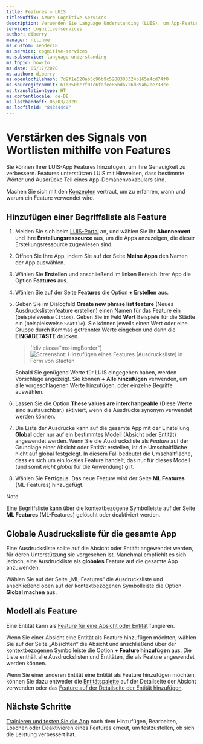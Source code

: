 ```yaml
---
title: Features – LUIS
titleSuffix: Azure Cognitive Services
description: Verwenden Sie Language Understanding (LUIS), um App-Features hinzuzufügen, die die Erkennung oder Vorhersage von Absichten und Entitäten verbessern können, die Kategorien und Muster
services: cognitive-services
author: diberry
manager: nitinme
ms.custom: seodec18
ms.service: cognitive-services
ms.subservice: language-understanding
ms.topic: how-to
ms.date: 05/17/2020
ms.author: diberry
ms.openlocfilehash: 7d9f1e520ab5c96b9c5288383324b165a4cd74f0
ms.sourcegitcommit: 61d850bc7f01c6fafee85bda726d89ab2ee733ce
ms.translationtype: HT
ms.contentlocale: de-DE
ms.lasthandoff: 06/03/2020
ms.locfileid: "84344440"
---
```

# <a name="use-features-to-boost-signal-of-word-list"></a>Verstärken des Signals von Wortlisten mithilfe von Features

Sie können Ihrer LUIS-App Features hinzufügen, um ihre Genauigkeit zu verbessern. Features unterstützen LUIS mit Hinweisen, dass bestimmte Wörter und Ausdrücke Teil eines App-Domänenvokabulars sind.

Machen Sie sich mit den [Konzepten](luis-concept-feature.md) vertraut, um zu erfahren, wann und warum ein Feature verwendet wird.

## <a name="add-phrase-list-as-a-feature"></a>Hinzufügen einer Begriffsliste als Feature

1. Melden Sie sich beim [LUIS-Portal](https://www.luis.ai) an, und wählen Sie Ihr **Abonnement** und Ihre **Erstellungsressource** aus, um die Apps anzuzeigen, die dieser Erstellungsressource zugewiesen sind.
1. Öffnen Sie Ihre App, indem Sie auf der Seite **Meine Apps** den Namen der App auswählen.
1. Wählen Sie **Erstellen** und anschließend im linken Bereich Ihrer App die Option **Features** aus.

1. Wählen Sie auf der Seite **Features** die Option **+ Erstellen** aus.

1. Geben Sie im Dialogfeld **Create new phrase list feature** (Neues Ausdruckslistenfeature erstellen) einen Namen für das Feature ein (beispielsweise `Cities`). Geben Sie im Feld **Wert** Beispiele für die Städte ein (beispielsweise `Seattle`). Sie können jeweils einen Wert oder eine Gruppe durch Kommas getrennter Werte eingeben und dann die **EINGABETASTE** drücken.

    > [!div class="mx-imgBorder"]
    > ![Screenshot: Hinzufügen eines Features (Ausdrucksliste) in Form von Städten](./media/luis-add-features/add-phrase-list-cities.png)

    Sobald Sie genügend Werte für LUIS eingegeben haben, werden Vorschläge angezeigt. Sie können **+ Alle hinzufügen** verwenden, um alle vorgeschlagenen Werte hinzufügen, oder einzelne Begriffe auswählen.

1. Lassen Sie die Option **These values are interchangeable** (Diese Werte sind austauschbar.) aktiviert, wenn die Ausdrücke synonym verwendet werden können.

1. Die Liste der Ausdrücke kann auf die gesamte App mit der Einstellung **Global** oder nur auf ein bestimmtes Modell (Absicht oder Entität) angewendet werden. Wenn Sie die Ausdrucksliste als _Feature_ auf der Grundlage einer Absicht oder Entität erstellen, ist die Umschaltfläche nicht auf global festgelegt. In diesem Fall bedeutet die Umschaltfläche, dass es sich um ein lokales Feature handelt, das nur für dieses Modell (und somit _nicht global_ für die Anwendung) gilt.

1. Wählen Sie **Fertig**aus. Das neue Feature wird der Seite **ML Features** (ML-Features) hinzugefügt.

<a name="edit-phrase-list"></a>
<a name="delete-phrase-list"></a>
<a name="deactivate-phrase-list"></a>


> [!Note]
> Eine Begriffsliste kann über die kontextbezogene Symbolleiste auf der Seite **ML Features** (ML-Features) gelöscht oder deaktiviert werden.

## <a name="global-phrase-list-applies-to-entire-app"></a>Globale Ausdrucksliste für die gesamte App

Eine Ausdrucksliste sollte auf die Absicht oder Entität angewendet werden, für deren Unterstützung sie vorgesehen ist. Manchmal empfiehlt es sich jedoch, eine Ausdruckliste als **globales** Feature auf die gesamte App anzuwenden.

Wählen Sie auf der Seite „ML-Features“ die Ausdrucksliste und anschließend oben auf der kontextbezogenen Symbolleiste die Option **Global machen** aus.

## <a name="model-as-a-feature"></a>Modell als Feature

Eine Entität kann als [Feature für eine Absicht oder Entität](luis-concept-feature.md) fungieren.

Wenn Sie einer Absicht eine Entität als Feature hinzufügen möchten, wählen Sie auf der Seite „Absichten“ die Absicht und anschließend über der kontextbezogenen Symbolleiste die Option **+ Feature hinzufügen** aus. Die Liste enthält alle Ausdruckslisten und Entitäten, die als Feature angewendet werden können.

Wenn Sie einer anderen Entität eine Entität als Feature hinzufügen möchten, können Sie dazu entweder die [Entitätspalette](label-entity-example-utterance.md#adding-entity-as-a-feature-from-the-entity-palette) auf der Detailseite der Absicht verwenden oder das [Feature auf der Detailseite der Entität hinzufügen](luis-how-to-add-entities.md#add-a-feature-to-a-machine-learned-entity).

## <a name="next-steps"></a>Nächste Schritte

[Trainieren und testen Sie die App](luis-interactive-test.md) nach dem Hinzufügen, Bearbeiten, Löschen oder Deaktivieren eines Features erneut, um festzustellen, ob sich die Leistung verbessert hat.

